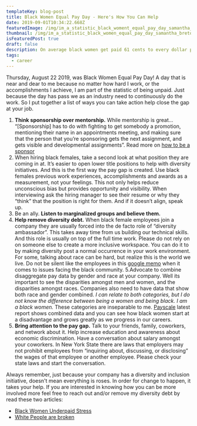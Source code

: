```yaml
---
templateKey: blog-post
title: Black Women Equal Pay Day - Here's How You Can Help
date: 2019-09-01T10:34:22.668Z
featuredImage: /img/im_a_statistic_black_woment_equal_pay_day_samantha_bretous_hero.png
thumbnail: /img/im_a_statistic_black_women_equal_pay_day_samantha_bretous.png
isFeaturedPost: true
draft: false
description: On average black women get paid 61 cents to every dollar paid to white, non-Hispanic men, but this path doesn't need to continue. With your help we can start closing the pay gap for black women.
tags:
  - career
---
```

Thursday, August 22 2019, was Black Women Equal Pay Day! A day that is near and dear to me because no matter how hard I work, or the accomplishments I achieve, I am part of the statistic of being unpaid. Just because the day has pass we as an industry need to continuously do the work. So I put together a list of ways you can take action help close the gap at your job.

1. **Think sponsorship over mentorship.** While mentorship is great... “[Sponsorship] has to do with fighting to get somebody a promotion, mentioning their name in an appointments meeting, and making sure that the person that you’re sponsoring gets the next assignment, and gets visible and developmental assignments”. Read more on [how to be a sponsor](https://larahogan.me/blog/what-sponsorship-looks-like/)
2. When hiring black females, take a second look at what position they are coming in at. It’s easier to open lower title positions to help with diversity initiatives. And this is the first way the pay gap is created. Use black females previous work experiences, accomplishments and awards as a measurement, not your feelings. This not only helps reduce unconscious bias but provides opportunity and visibility. When interviewing ask the hiring manager to see their resume or why they “think” that the position is right for them. And if it doesn’t align, speak up.
3. Be an ally. **Listen to marginalized groups and believe them.**
4. **Help remove diversity debt.** When black female employees join a company they are usually forced into the de facto role of “diversity ambassador”. This takes away time from us building our technical skills. And this role is usually on top of the full time work. Please do not rely on on someone else to create a more inclusive workspace. You can do it to by making diversity post a normal occurrence in your work environment. For some, talking about race can be hard, but realize this is the world we live. Do not be silent like the employees in this [google memo](https://www.vice.com/en_us/article/zmjvy3/heres-the-memo-about-the-burden-of-being-black-at-google) when it comes to issues facing the black community.
5.Advocate to combine disaggregate pay data by gender and race at your company. Well its important to see the disparities amongst men and women, and the disparities amongst races. Companies also need to have data that show both race and gender combined. _I can relate to both categories, but I do not know the difference between being a women and being black. I am a black women._ These categories are inseparable to me. [Payscale](https://www.payscale.com/data/gender-pay-gap#section02) latest report shows combined data and you can see how black women start at a disadvantage and grows greatly as we progress in our careers.
6. **Bring attention to the pay gap.** Talk to your friends, family, coworkers, and network about it. Help increase education and awareness about economic discrimination. Have a conversation about salary amongst your coworkers. In New York State there are laws that employers may not prohibit employees from “inquiring about, discussing, or disclosing” the wages of that employee or another employee. Please check your state laws and start the conversation.

Always remember, just because your company has a diversity and inclusion initiative, doesn't mean everything is roses. In order for change to happen, it takes your help. If you are interested in knowing how you can be more involved more feel free to reach out and/or remove my diversity debt by read these two articles:
- [Black Women Underpaid Stress](https://www.oprahmag.com/life/work-money/a28569015/black-women-underpaid-stress/)
- [White People are broken](https://medium.com/@katstory/white-people-are-broken-ab0fe873e5d3)
